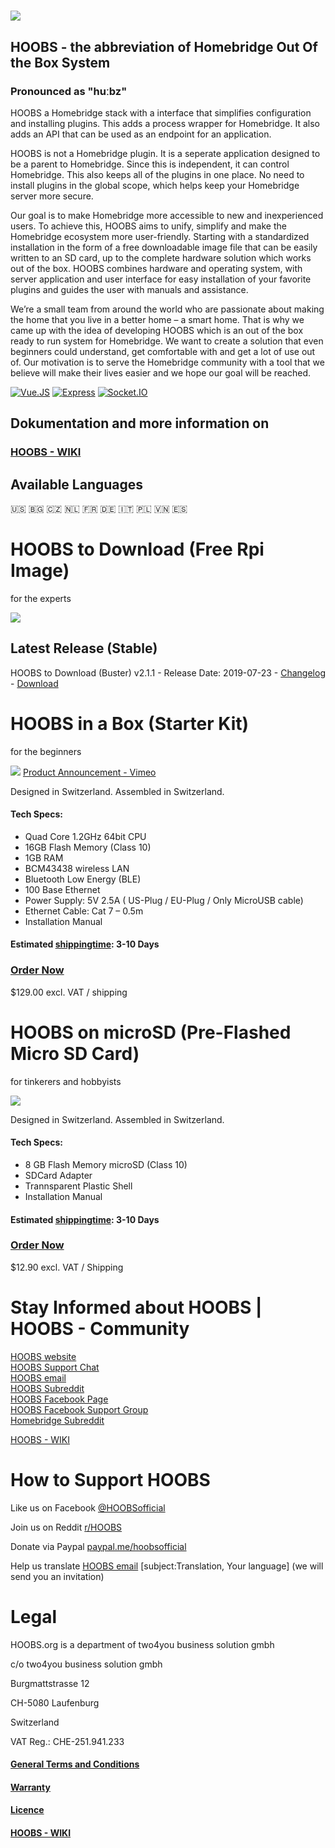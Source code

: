 # ![](https://raw.githubusercontent.com/hoobs-org/HOOBS/master/docs/logo.png)

## HOOBS - the abbreviation of Homebridge Out Of the Box System
### Pronounced as "huːbz"

HOOBS a Homebridge stack with a interface that simplifies configuration and installing plugins. This adds a process wrapper for Homebridge. It also adds an API that can be used as an endpoint for an application.

HOOBS is not a Homebridge plugin. It is a seperate application designed to be a parent to Homebridge. Since this is independent, it can control Homebridge. This also keeps all of the plugins in one place. No need to install plugins in the global scope, which helps keep your Homebridge server more secure.

Our goal is to make Homebridge more accessible to new and inexperienced users. To achieve this, HOOBS aims to unify, simplify and make the Homebridge ecosystem more user-friendly.
Starting with a standardized installation in the form of a free downloadable image file that can be easily written to an SD card, up to the complete hardware solution which works out of the box.
HOOBS combines hardware and operating system, with server application and user interface for easy installation of your favorite plugins and guides the user with manuals and assistance.

We’re a small team from around the world who are passionate about making the home that you live in a better home – a smart home. That is why we came up with the idea of developing HOOBS which is an out of the box ready to run system for Homebridge. We want to create a solution that even beginners could understand, get comfortable with and get a lot of use out of. Our motivation is to serve the Homebridge community with a tool that we believe will make their lives easier and we hope our goal will be reached.

[![Vue.JS](https://img.shields.io/badge/Vue.JS-2.6.10-%234fc08d.svg)](https://vuejs.org/) [![Express](https://img.shields.io/badge/Express-4.17.1-%23b3b3b3.svg)](https://expressjs.com/) [![Socket.IO](https://img.shields.io/badge/Socket.IO-2.2.0-%23e0bf19.svg)](https://socket.io/)  

## Dokumentation and more information on

### [HOOBS - WIKI](https://github.com/hoobs-org/HOOBS/wiki)

## Available Languages
🇺🇸 🇧🇬 🇨🇿 🇳🇱 🇫🇷 🇩🇪 🇮🇹 🇵🇱 🇻🇳 🇪🇸


# HOOBS to Download (Free Rpi Image)
for the experts 

![](https://github.com/hoobs-org/HOOBS/blob/master/docs/down.png)

## Latest Release (Stable)
HOOBS to Download (Buster) v2.1.1 - Release Date: 2019-07-23 - [Changelog](https://github.com/hoobs-org/HOOBS/tree/v2.1.1) - [Download](https://github.com/hoobs-org/HOOBS/releases/download/v2.1.1/Raspbian-HOOBS_v2.1.1.zip)


# HOOBS in a Box (Starter Kit)
for the beginners

![](https://github.com/hoobs-org/HOOBS/blob/master/docs/box.png)
[Product Announcement - Vimeo](https://vimeo.com/330252973)

Designed in Switzerland. Assembled in Switzerland.

#### Tech Specs:
* Quad Core 1.2GHz 64bit CPU
* 16GB Flash Memory (Class 10)
* 1GB RAM
* BCM43438 wireless LAN
* Bluetooth Low Energy (BLE)
* 100 Base Ethernet
* Power Supply: 5V 2.5A ( US-Plug / EU-Plug / Only MicroUSB cable)
* Ethernet Cable: Cat 7 – 0.5m
* Installation Manual

#### Estimated [shippingtime](https://github.com/hoobs-org/HOOBS/wiki/Shippingtime---Customs---Taxes): 3-10 Days
### [Order Now](https://hoobs.org/product/hoobs-in-a-box/) 
$129.00 excl. VAT / shipping




# HOOBS on microSD (Pre-Flashed Micro SD Card)
for tinkerers and hobbyists

![](https://github.com/hoobs-org/HOOBS/blob/master/docs/sdc.png)

Designed in Switzerland. Assembled in Switzerland.

#### Tech Specs:
* 8 GB Flash Memory microSD (Class 10)
* SDCard Adapter
* Trannsparent Plastic Shell
* Installation Manual

#### Estimated [shippingtime](https://github.com/hoobs-org/HOOBS/wiki/Shippingtime---Customs---Taxes): 3-10 Days 
### [Order Now](https://hoobs.org/product/hoobs-on-microsd/) 
$12.90 excl. VAT / Shipping



# Stay Informed about HOOBS | HOOBS - Community
[HOOBS website](https://hoobs.org)  
[HOOBS Support Chat](https://m.me/HOOBSofficial)  
[HOOBS email](mailto:info@hoobs.org)  
[HOOBS Subreddit](https://www.reddit.com/r/hoobs/)  
[HOOBS Facebook Page](https://www.facebook.com/HOOBSofficial)  
[HOOBS Facebook Support Group](https://www.facebook.com/groups/HOOBSorg/)  
[Homebridge Subreddit](https://www.reddit.com/r/homebridge/)

[HOOBS - WIKI](https://github.com/hoobs-org/HOOBS/wiki)

# How to Support HOOBS
Like us on Facebook [@HOOBSofficial](https://www.facebook.com/HOOBSofficial)
 
Join us on Reddit [r/HOOBS](https://www.reddit.com/r/hoobs/) 

Donate via Paypal [paypal.me/hoobsofficial](https://paypal.me/hoobsofficial)   

Help us translate [HOOBS email](mailto:info@hoobs.org) [subject:Translation, Your language] (we will send you an invitation)


# Legal

HOOBS.org is a department of two4you business solution gmbh

c/o two4you business solution gmbh

Burgmattstrasse 12

CH-5080 Laufenburg

Switzerland


VAT Reg.: CHE-251.941.233

#### [General Terms and Conditions](https://github.com/hoobs-org/HOOBS/wiki/99.3-General-Terms-and-Conditions)
#### [Warranty](https://github.com/hoobs-org/HOOBS/wiki/99.4-Warranty)
#### [Licence](https://github.com/hoobs-org/HOOBS/blob/master/LICENSE)
#### [HOOBS - WIKI](https://github.com/hoobs-org/HOOBS/wiki)
